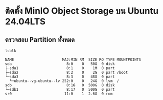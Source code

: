 # ติดตั้ง MinIO Object Storage บน Ubuntu 24.04LTS

## ตรวจสอบ Partition ทั้งหมด
```bash
lsblk
```
```
NAME                      MAJ:MIN RM  SIZE RO TYPE MOUNTPOINTS
sda                         8:0    0   50G  0 disk 
├─sda1                      8:1    0    1M  0 part 
├─sda2                      8:2    0    2G  0 part /boot
└─sda3                      8:3    0   48G  0 part 
  └─ubuntu--vg-ubuntu--lv 252:0    0   24G  0 lvm  /
sdb                         8:16   0  500G  0 disk 
└─sdb1                      8:17   0  500G  0 part 
sr0                        11:0    1  2.6G  0 rom
```
